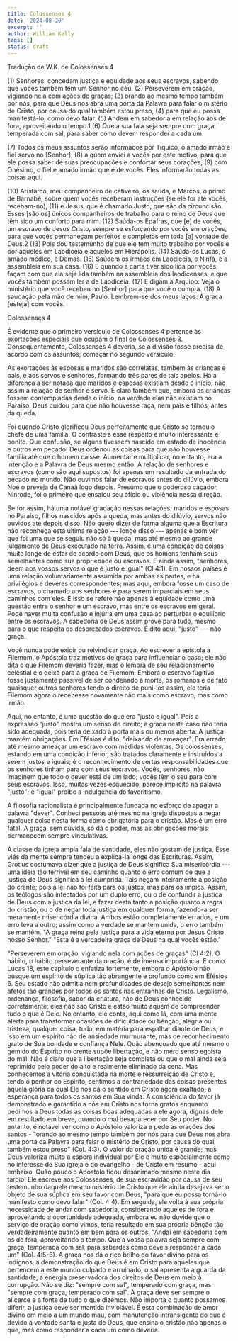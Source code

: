 ```yaml
---
title: Colossenses 4
date: '2024-08-20'
excerpt: ''
author: William Kelly
tags: []
status: draft
---
```

Tradução de W.K. de Colossenses 4

\(1\) Senhores, concedam justiça e equidade aos seus escravos, sabendo
que vocês também têm um Senhor no céu. (2) Perseverem em oração,
vigiando nela com ações de graças; (3) orando ao mesmo tempo também por
nós, para que Deus nos abra uma porta da Palavra para falar o mistério
de Cristo, por causa do qual também estou preso, (4) para que eu possa
manifestá-lo, como devo falar. (5) Andem em sabedoria em relação aos de
fora, aproveitando o tempo.1 (6) Que a sua fala seja sempre com graça,
temperada com sal, para saber como devem responder a cada um.

\(7\) Todos os meus assuntos serão informados por Tíquico, o amado irmão
e fiel servo no \[Senhor\]; (8) a quem enviei a vocês por este motivo,
para que ele possa saber de suas preocupações e confortar seus corações,
(9) com Onésimo, o fiel e amado irmão que é de vocês. Eles informarão
todas as coisas aqui.

\(10\) Aristarco, meu companheiro de cativeiro, os saúda, e Marcos, o
primo de Barnabé, sobre quem vocês receberam instruções (se ele for até
vocês, recebam-no), (11) e Jesus, que é chamado Justo; que são da
circuncisão. Esses \[são os\] únicos companheiros de trabalho para o
reino de Deus que têm sido um conforto para mim. (12) Saúda-os Epafras,
que \[é\] de vocês, um escravo de Jesus Cristo, sempre se esforçando por
vocês em orações, para que vocês permaneçam perfeitos e completos em
toda \[a\] vontade de Deus.2 (13) Pois dou testemunho de que ele tem
muito trabalho por vocês e por aqueles em Laodiceia e aqueles em
Hierápolis. (14) Saúda-os Lucas, o amado médico, e Demas. (15) Saúdem os
irmãos em Laodiceia, e Ninfa, e a assembleia em sua casa. (16) E quando
a carta tiver sido lida por vocês, façam com que ela seja lida também na
assembleia dos laodicenses, e que vocês também possam ler a de
Laodiceia. (17) E digam a Arquipo: Veja o ministério que você recebeu no
\[Senhor\] para que você o cumpra. (18) A saudação pela mão de mim,
Paulo. Lembrem-se dos meus laços. A graça \[esteja\] com vocês.

Colossenses 4

É evidente que o primeiro versículo de Colossenses 4 pertence às
exortações especiais que ocupam o final de Colossenses 3.
Consequentemente, Colossenses 4 deveria, se a divisão fosse precisa de
acordo com os assuntos, começar no segundo versículo.

As exortações às esposas e maridos são correlatas, também às crianças e
pais, e aos servos e senhores, formando três pares de tais apelos. Há a
diferença a ser notada que maridos e esposas existiam desde o início;
não assim a relação de senhor e servo. É claro também que, embora as
crianças fossem contempladas desde o início, na verdade elas não
existiam no Paraíso. Deus cuidou para que não houvesse raça, nem pais e
filhos, antes da queda.

Foi quando Cristo glorificou Deus perfeitamente que Cristo se tornou o
chefe de uma família. O contraste a esse respeito é muito interessante e
bonito. Que confusão, se alguns tivessem nascido em estado de inocência
e outros em pecado! Deus ordenou as coisas para que não houvesse família
até que o homem caísse. Aumentar e multiplicar, no entanto, era a
intenção e a Palavra de Deus mesmo então. A relação de senhores e
escravos (como são aqui supostos) foi apenas um resultado da entrada do
pecado no mundo. Não ouvimos falar de escravos antes do dilúvio, embora
Noé o preveja de Canaã logo depois. Presumo que o poderoso caçador,
Ninrode, foi o primeiro que ensaiou seu ofício ou violência nessa
direção.

Se for assim, há uma notável gradação nessas relações; maridos e esposas
no Paraíso, filhos nascidos após a queda, mas antes do dilúvio, servos
não ouvidos até depois disso. Não quero dizer de forma alguma que a
Escritura não reconheça esta última relação --- longe disso --- apenas é
bom ver que foi uma que se seguiu não só à queda, mas até mesmo ao
grande julgamento de Deus executado na terra. Assim, é uma condição de
coisas muito longe de estar de acordo com Deus, que os homens tenham
seus semelhantes como sua propriedade ou escravos. E ainda assim,
"senhores, deem aos vossos servos o que é justo e igual" (Cl 4:1). Em
nossos países é uma relação voluntariamente assumida por ambas as
partes, e há privilégios e deveres correspondentes; mas aqui, embora
fosse um caso de escravos, o chamado aos senhores é para serem
imparciais em seus caminhos com eles. E isso se refere não apenas à
equidade como uma questão entre o senhor e um escravo, mas entre os
escravos em geral. Pode haver muita confusão e injúria em uma casa ao
perturbar o equilíbrio entre os escravos. A sabedoria de Deus assim
provê para tudo, mesmo para o que respeita os desprezados escravos. É
dito aqui, "justo" --- não graça.

Você nunca pode exigir ou reivindicar graça. Ao escrever a epístola a
Filemom, o Apóstolo traz motivos de graça para influenciar o caso; ele
não dita o que Filemom deveria fazer, mas o lembra de seu relacionamento
celestial e o deixa para a graça de Filemom. Embora o escravo fugitivo
fosse justamente passível de ser condenado à morte, os romanos e de fato
quaisquer outros senhores tendo o direito de puni-los assim, ele teria
Filemom agora o recebesse novamente não mais como escravo, mas como
irmão.

Aqui, no entanto, é uma questão do que era "justo e igual". Pois a
expressão "justo" mostra um senso de direito; a graça neste caso não
teria sido adequada, pois teria deixado a porta mais ou menos aberta. A
justiça mantém obrigações. Em Efésios é dito, "deixando de ameaçar". Era
errado até mesmo ameaçar um escravo com medidas violentas. Os
colossenses, estando em uma condição inferior, são tratados claramente e
instruídos a serem justos e iguais; é o reconhecimento de certas
responsabilidades que os senhores tinham para com seus escravos. Vocês,
senhores, não imaginem que todo o dever está de um lado; vocês têm o seu
para com seus escravos. Isso, muitas vezes esquecido, parece implícito
na palavra "justo"; e "igual" proíbe a indulgência do favoritismo.

A filosofia racionalista é principalmente fundada no esforço de apagar a
palavra "dever". Conheci pessoas até mesmo na igreja dispostas a negar
qualquer coisa nesta forma como obrigatória para o cristão. Mas é um
erro fatal. A graça, sem dúvida, só dá o poder, mas as obrigações morais
permanecem sempre vinculativas.

A classe da igreja ampla fala de santidade, eles não gostam de justiça.
Esse viés da mente sempre tendeu a explicá-la longe das Escrituras.
Assim, Grotius costumava dizer que a justiça de Deus significa Sua
misericórdia --- uma ideia tão terrível em seu caminho quanto o erro
comum de que a justiça de Deus significa a lei cumprida. Tais negam
inteiramente a posição do crente; pois a lei não foi feita para os
justos, mas para os ímpios. Assim, os teólogos são infectados por um
duplo erro, ou o de confundir a justiça de Deus com a justiça da lei, e
fazer desta tanto a posição quanto a regra do cristão, ou o de negar
toda justiça em qualquer forma, fazendo-a ser meramente misericórdia
divina. Ambos estão completamente errados, e um erro leva a outro; assim
como a verdade se mantém unida, o erro também se mantém. "A graça reina
pela justiça para a vida eterna por Jesus Cristo nosso Senhor." "Esta é
a verdadeira graça de Deus na qual vocês estão."

"Perseverem em oração, vigiando nela com ações de graças" (Cl 4:2). O
hábito, o hábito perseverante da oração, é de imensa importância. E como
Lucas 18, este capítulo o enfatiza fortemente, embora o Apóstolo não
busque um espírito de súplica tão abrangente e profundo como em Efésios
6. Seu estado não admitia nem profundidades de desejo semelhantes nem
afetos tão grandes por todos os santos nas entranhas de Cristo.
Legalismo, ordenança, filosofia, sabor da criatura, não de Deus
conhecido corretamente; eles não são Cristo e estão muito aquém de
compreender tudo o que é Dele. No entanto, ele conta, aqui como lá, com
uma mente alerta para transformar ocasiões de dificuldade ou bênção,
alegria ou tristeza, qualquer coisa, tudo, em matéria para espalhar
diante de Deus; e isso em um espírito não de ansiedade murmurante, mas
de reconhecimento grato de Sua bondade e confiança Nele. Quão abençoado
que até mesmo o gemido do Espírito no crente supõe libertação, e não
mero senso egoísta do mal! Não é claro que a libertação seja completa ou
que o mal ainda seja reprimido pelo poder do alto e realmente eliminado
da cena. Mas conhecemos a vitória conquistada na morte e ressurreição de
Cristo e, tendo o penhor do Espírito, sentimos a contrariedade das
coisas presentes àquela glória da qual Ele nos dá o sentido em Cristo
agora exaltado, a esperança para todos os santos em Sua vinda. A
consciência do favor já demonstrado e garantido a nós em Cristo nos
torna gratos enquanto pedimos a Deus todas as coisas boas adequadas a
ele agora, dignas dele em resultado em breve, quando o mal desaparecer
por Seu poder. No entanto, é notável ver como o Apóstolo valoriza e pede
as orações dos santos - \"orando ao mesmo tempo também por nós para que
Deus nos abra uma porta da Palavra para falar o mistério de Cristo, por
causa do qual também estou preso\" (Col. 4:3). O valor da oração unida é
grande; mas Deus valoriza muito a espera individual por Ele e muito
especialmente como no interesse de Sua igreja e do evangelho - de Cristo
em resumo - aqui embaixo. Quão pouco o Apóstolo ficou desanimado mesmo
neste dia tardio! Ele escreve aos Colossenses, de sua escravidão por
causa de seu testemunho daquele mesmo mistério de Cristo que ele ainda
desejava ser o objeto de sua súplica em seu favor com Deus, \"para que
eu possa torná-lo manifesto como devo falar\" (Col. 4:4). Em seguida,
ele volta à sua própria necessidade de andar com sabedoria, considerando
aqueles de fora e aproveitando a oportunidade adequada, embora eu não
duvide que o serviço de oração como vimos, teria resultado em sua
própria bênção tão verdadeiramente quanto em bem para os outros. \"Andai
em sabedoria com os de fora, aproveitando o tempo. Que a vossa palavra
seja sempre com graça, temperada com sal, para saberdes como deveis
responder a cada um\" (Col. 4:5-6). A graça nos dá o rico brilho do
favor divino para os indignos, a demonstração do que Deus é em Cristo
para aqueles que pertencem a este mundo culpado e arruinado; o sal
apresenta a guarda da santidade, a energia preservadora dos direitos de
Deus em meio à corrupção. Não se diz: \"sempre com sal\", temperado com
graça, mas \"sempre com graça, temperado com sal\". A graça deve ser
sempre o alicerce e a fonte de tudo o que dizemos. Não importa o quanto
possamos diferir, a justiça deve ser mantida inviolável. É esta
combinação de amor divino em meio a um mundo mau, com manutenção
intransigente do que é devido à vontade santa e justa de Deus, que
ensina o cristão não apenas o que, mas como responder a cada um como
deveria.
